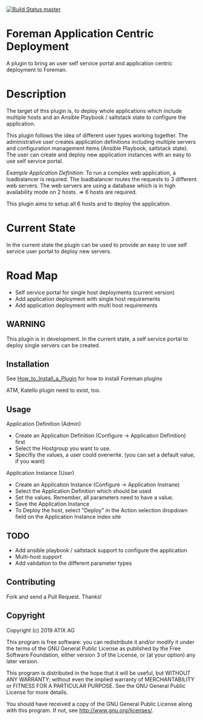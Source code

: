[![Build Status master](https://travis-ci.org/ATIX-AG/foreman_acd.svg?branch=master)](https://travis-ci.org/ATIX-AG/foreman_acd)

# Foreman Application Centric Deployment

A plugin to bring an user self service portal and application centric deployment to Foreman.

# Description

The target of this plugin is, to deploy whole applications which include multiple hosts 
and an Ansible Playbook / saltstack state to configure the application. 

This plugin follows the idea of different user types working together.
The administrative user creates application definitions including multiple servers and
configuration management items (Ansible Playbook, saltstack state).
The user can create and deploy new application instances with an easy to use self service portal. 

*Example Application Definition:*
To run a complex web application, a loadbalancer is required.
The loadbalancer routes the requests to 3 different web servers.
The web servers are using a database which is in high availability mode on 2 hosts.
=> 6 hosts are required.

This plugin aims to setup all 6 hosts and to deploy the application.

# Current State
In the current state the plugin can be used to provide an easy to use self service user portal 
to deploy new servers. 

# Road Map
- Self service portal for single host deployments (current version)
- Add application deployment with single host requirements 
- Add application deployment with multi host requirements 

## WARNING

This plugin is in development. 
In the current state, a self service portal to deploy single servers can be created.

## Installation

See [How_to_Install_a_Plugin](http://projects.theforeman.org/projects/foreman/wiki/How_to_Install_a_Plugin)
for how to install Foreman plugins

ATM, Katello plugin need to exist, too.

## Usage

Application Definition (Admin)
* Create an Application Definition (Configure -> Application Definition) first
* Select the Hostgroup you want to use. 
* Specifiy the values, a user could overwrite.
  (you can set a default value, if you want)

Application Instance (User)
* Create an Application Instance (Configure -> Application Instrane) 
* Select the Application Definition which should be used
* Set the values.
  Remember, all parameters need to have a value. 
* Save the Application Instance
* To Deploy the host, select "Deploy" in the Action selection dropdown field
  on the Application Instance index site

## TODO

- Add ansible playbook / saltstack support to configure the application
- Multi-host support
- Add validation to the different parameter types

## Contributing

Fork and send a Pull Request. Thanks!

## Copyright

Copyright (c) 2019 ATIX AG 

This program is free software: you can redistribute it and/or modify
it under the terms of the GNU General Public License as published by
the Free Software Foundation, either version 3 of the License, or
(at your option) any later version.

This program is distributed in the hope that it will be useful,
but WITHOUT ANY WARRANTY; without even the implied warranty of
MERCHANTABILITY or FITNESS FOR A PARTICULAR PURPOSE.  See the
GNU General Public License for more details.

You should have received a copy of the GNU General Public License
along with this program.  If not, see <http://www.gnu.org/licenses/>.

